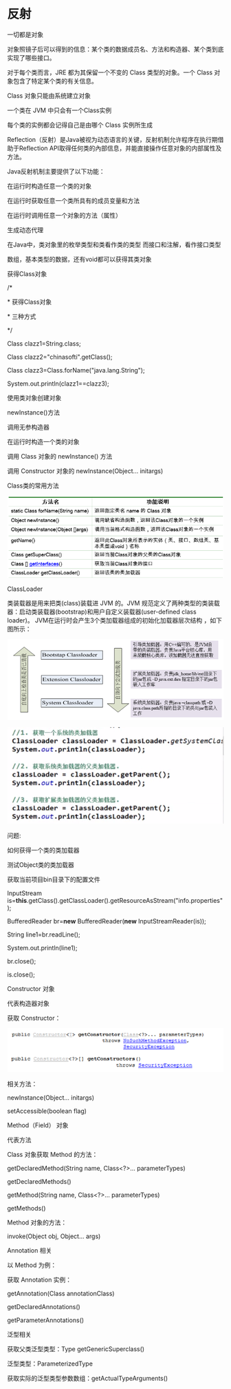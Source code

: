 # 反射

一切都是对象

对象照镜子后可以得到的信息：某个类的数据成员名、方法和构造器、某个类到底实现了哪些接口。

对于每个类而言，JRE 都为其保留一个不变的 Class 类型的对象。一个 Class 对象包含了特定某个类的有关信息。

Class 对象只能由系统建立对象

一个类在 JVM 中只会有一个Class实例 

每个类的实例都会记得自己是由哪个 Class 实例所生成 

 

Reflection（反射）是Java被视为动态语言的关键，反射机制允许程序在执行期借助于Reflection API取得任何类的內部信息，并能直接操作任意对象的内部属性及方法。

Java反射机制主要提供了以下功能：

在运行时构造任意一个类的对象

在运行时获取任意一个类所具有的成员变量和方法

在运行时调用任意一个对象的方法（属性）

生成动态代理

 

在Java中，类对象里的枚举类型和类看作类的类型 而接口和注解，看作接口类型

数组，基本类型的数据，还有void都可以获得其类对象

 

 

 

 

 

 

 

 

 

 

获得Class对象

/*

 \* 获得Class对象

 \* 三种方式

 */

Class clazz1=String.class;

Class clazz2="chinasofti".getClass();

Class clazz3=Class.forName("java.lang.String");

System.out.println(clazz1==clazz3);

 

 

使用类对象创建对象

newInstance()方法

调用无参构造器

 

在运行时构造一个类的对象

调用 Class 对象的 newInstance() 方法

调用 Constructor 对象的 newInstance(Object... initargs) 

 Class类的常用方法



![file://C:\Users\ADMINI~1\AppData\Local\Temp\ct_tmp/1.png](assets/clip_image001-1551063971200.png)



ClassLoader

 

类装载器是用来把类(class)装载进 JVM 的。JVM 规范定义了两种类型的类装载器：启动类装载器(bootstrap)和用户自定义装载器(user-defined class loader)。 JVM在运行时会产生3个类加载器组成的初始化加载器层次结构 ，如下图所示：

![file://C:\Users\ADMINI~1\AppData\Local\Temp\ct_tmp/1.png](assets/clip_image001-1551063985262.png)

![file://C:\Users\ADMINI~1\AppData\Local\Temp\ct_tmp/2.png](assets/clip_image001-1551063990942.png)

问题:

如何获得一个类的类加载器

测试Object类的类加载器



获取当前项目bin目录下的配置文件

InputStream is=**this**.getClass().getClassLoader().getResourceAsStream("info.properties");

BufferedReader br=**new** BufferedReader(**new** InputStreamReader(is));

String line1=br.readLine();

System.out.println(line1);

br.close();

is.close();





Constructor 对象

代表构造器对象

获取 Constructor：

![file://C:\Users\ADMINI~1\AppData\Local\Temp\ct_tmp/1.png](assets/clip_image001-1551064021653.png)

相关方法：

newInstance(Object... initargs) 

setAccessible(boolean flag) 

 

 

 

 

 

 

 

Method（Field） 对象

代表方法

Class 对象获取 Method 的方法：

getDeclaredMethod(String name, Class<?>... parameterTypes) 

getDeclaredMethods() 

getMethod(String name, Class<?>... parameterTypes) 

getMethods() 

Method 对象的方法：

invoke(Object obj, Object... args) 

 

 

 

 

 

Annotation 相关

以 Method 为例：

获取 Annotation 实例：

getAnnotation(Class<T> annotationClass) 

getDeclaredAnnotations() 

getParameterAnnotations() 

 

 

 

 

 

 

 

泛型相关

获取父类泛型类型：Type getGenericSuperclass()

泛型类型：ParameterizedType

获取实际的泛型类型参数数组：getActualTypeArguments() 

